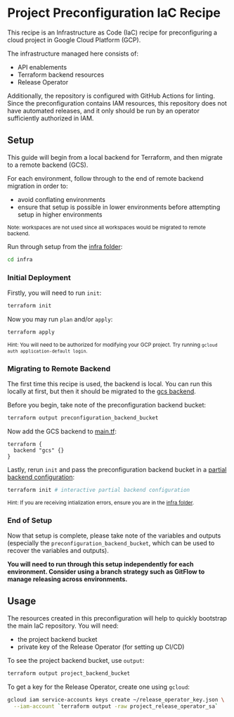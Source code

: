 # Project Preconfiguration IaC Recipe

This recipe is an Infrastructure as Code (IaC) recipe for preconfiguring a
cloud project in Google Cloud Platform (GCP).

The infrastructure managed here consists of:

- API enablements
- Terraform backend resources
- Release Operator

Additionally, the repository is configured with GitHub Actions for linting.
Since the preconfiguration contains IAM resources, this repository does not
have automated releases, and it only should be run by an operator sufficiently
authorized in IAM.

## Setup

This guide will begin from a local backend for Terraform, and then migrate to a
remote backend (GCS).

For each environment, follow through to the end of remote backend migration in
order to:

- avoid conflating environments
- ensure that setup is possible in lower environments before attempting
  setup in higher environments

<sub>Note: workspaces are not used since all workspaces would be migrated to
remote backend.</sub>

Run through setup from the [infra folder](./infra):

```sh
cd infra
```

### Initial Deployment

Firstly, you will need to run `init`:

```sh
terraform init
```

Now you may run `plan` and/or `apply`:

```sh
terraform apply
```

<sub>Hint: You will need to be authorized for modifying your GCP project. Try
running `gcloud auth application-default login`.</sub>

### Migrating to Remote Backend

The first time this recipe is used, the backend is local. You can run this
locally at first, but then it should be migrated to the
[gcs backend][terraform-gcs-backend].

Before you begin, take note of the preconfiguration backend bucket:

```sh
terraform output preconfiguration_backend_bucket
```

Now add the GCS backend to [main.tf](./src/main.tf):

```
terraform {
  backend "gcs" {}
}
```

Lastly, rerun `init` and pass the preconfiguration backend bucket in a
[partial backend configuration][terraform-backend-partial-configuration]:

```sh
terraform init # interactive partial backend configuration
```

<sub>Hint: If you are receiving intialization errors, ensure you are in the
[infra folder](./infra).</sub>

### End of Setup

Now that setup is complete, please take note of the variables and outputs
(especially the `preconfiguration_backend_bucket`, which can be used to recover
the variables and outputs).

**You will need to run through this setup independently for each environment.
Consider using a branch strategy such as GitFlow to manage releasing across
environments.**

## Usage

The resources created in this preconfiguration will help to quickly bootstrap
the main IaC repository. You will need:

- the project backend bucket
- private key of the Release Operator (for setting up CI/CD)

To see the project backend bucket, use `output`:

```sh
terraform output project_backend_bucket
```

To get a key for the Release Operator, create one using `gcloud`:

```sh
gcloud iam service-accounts keys create ~/release_operator_key.json \
  --iam-account `terraform output -raw project_release_operator_sa`
```

[terraform-gcs-backend]: https://www.terraform.io/docs/language/settings/backends/gcs.html "Terraform GCS Backend Documentation"
[terraform-backend-partial-configuration]: https://www.terraform.io/docs/language/settings/backends/configuration.html#partial-configuration
